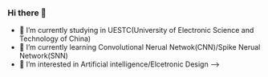 ### Hi there 👋

- 🔭 I’m currently studying in UESTC(University of Electronic Science and Technology of China)
- 🌱 I’m currently learning Convolutional Nerual Netwok(CNN)/Spike Nerual Network(SNN)
- 👯 I’m interested in Artificial intelligence/Elcetronic Design
-->
